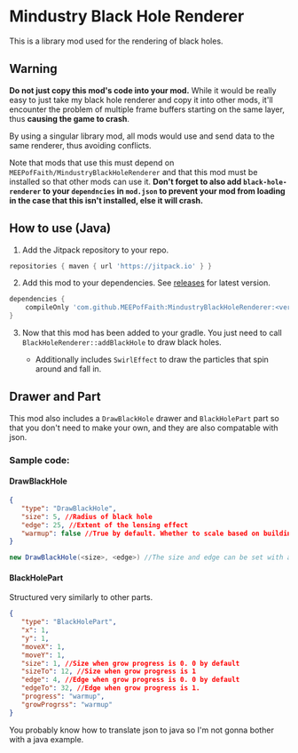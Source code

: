 # Mindustry Black Hole Renderer

This is a library mod used for the rendering of black holes.

## Warning

**Do not just copy this mod's code into your mod.**
While it would be really easy to just take my black hole renderer and copy it into other mods, it'll encounter the problem of multiple frame buffers starting on the same layer, thus **causing the game to crash**.

By using a singular library mod, all mods would use and send data to the same renderer, thus avoiding conflicts.

Note that mods that use this must depend on `MEEPofFaith/MindustryBlackHoleRenderer` and that this mod must be installed so that other mods can use it. **Don't forget to also add `black-hole-renderer` to your `dependncies` in `mod.json` to prevent your mod from loading in the case that this isn't installed, else it will crash.**

## How to use (Java)

1. Add the Jitpack repository to your repo.
```groovy
repositories { maven { url 'https://jitpack.io' } }
```
2. Add this mod to your dependencies. See [releases](https://github.com/MEEPofFaith/MindustryBlackHoleRenderer/releases) for latest version.
```groovy
dependencies {
    compileOnly 'com.github.MEEPofFaith:MindustryBlackHoleRenderer:<version>'
}
```
3. Now that this mod has been added to your gradle. You just need to call `BlackHoleRenderer::addBlackHole` to draw black holes.

    - Additionally includes `SwirlEffect` to draw the particles that spin around and fall in.

## Drawer and Part

This mod also includes a `DrawBlackHole` drawer and `BlackHolePart`
 part so that you don't need to make your own, and they are also compatable with json.

### Sample code:
#### DrawBlackHole
```json
{
   "type": "DrawBlackHole",
   "size": 5, //Radius of black hole
   "edge": 25, //Extent of the lensing effect
   "warmup": false //True by default. Whether to scale based on building warmup or always max size
}
```
```java
new DrawBlackHole(<size>, <edge>) //The size and edge can be set with a handy constructor
```
#### BlackHolePart
Structured very similarly to other parts.
```json
{
   "type": "BlackHolePart",
   "x": 1,
   "y": 1,
   "moveX": 1,
   "moveY": 1,
   "size": 1, //Size when grow progress is 0. 0 by default
   "sizeTo": 12, //Size when grow progress is 1
   "edge": 4, //Edge when grow progress is 0. 0 by default
   "edgeTo": 32, //Edge when grow progress is 1.
   "progress": "warmup",
   "growProgrss": "warmup"
}
```
You probably know how to translate json to java so I'm not gonna bother with a java example.

